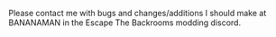 Please contact me with bugs and changes/additions I should make at BANANAMAN in the Escape The Backrooms modding discord.
